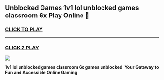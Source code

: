 
## Unblocked Games 1v1 lol unblocked games classroom 6x Play Online 👋
<h3>
<a href="https://news.freeplayer.one?title=1v1_lol_unblocked_games_classroom_6x&ref=17F">CLICK TO PLAY</a></h3>
<hr>

<h3>
<a href="https://news.freeplayer.one?title=1v1_lol_unblocked_games_classroom_6x&ref=17F">CLICK 2 PLAY</a>
  
</h3>

<a href="https://news.freeplayer.one?title=1v1_lol_unblocked_games_classroom_6x&ref=17F/"><img src="https://clearcache.store/games.png"></a>


**1v1 lol unblocked games classroom 6x games unblocked: Your Gateway to Fun and Accessible Online Gaming**
